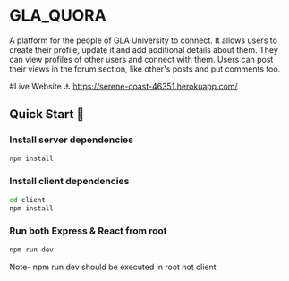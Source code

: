 # GLA_QUORA
A platform for the people of GLA University to connect. It allows users to create their profile, update it and add additional details about them. They can view profiles of other users and connect with them. Users can post their views in the forum section, like other's posts and put comments too.

#Live Website ⚓
https://serene-coast-46351.herokuapp.com/

## Quick Start 🚀

### Install server dependencies
```sh
npm install
```

### Install client dependencies
```sh
cd client
npm install
```

### Run both Express & React from root
```sh
npm run dev
```
Note- npm run dev should be executed in root not client


